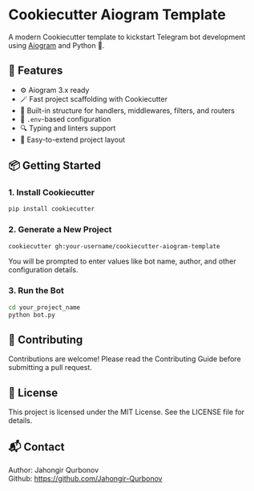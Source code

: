 # Cookiecutter Aiogram Template

A modern Cookiecutter template to kickstart Telegram bot development using [Aiogram](https://github.com/aiogram/aiogram) and Python 🐍.

## 🚀 Features

- ⚙️ Aiogram 3.x ready
- 🪄 Fast project scaffolding with Cookiecutter
- 🧪 Built-in structure for handlers, middlewares, filters, and routers
- 📁 `.env`-based configuration
- 🔍 Typing and linters support
- 🧩 Easy-to-extend project layout

## 📦 Getting Started

### 1. Install Cookiecutter

```bash
pip install cookiecutter
```

### 2. Generate a New Project

```bash
cookiecutter gh:your-username/cookiecutter-aiogram-template
```

You will be prompted to enter values like bot name, author, and other configuration details.

### 3. Run the Bot

```bash
cd your_project_name
python bot.py
```

## 🤝 Contributing

Contributions are welcome! Please read the Contributing Guide before submitting a pull request.

## 📄 License

This project is licensed under the MIT License. See the LICENSE file for details.

## 📬 Contact

Author: Jahongir Qurbonov\
Github: https://github.com/Jahongir-Qurbonov

